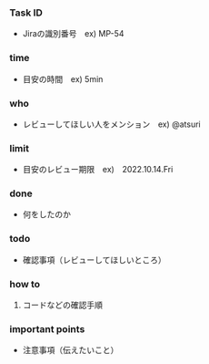 ### Task ID
* Jiraの識別番号　ex) MP-54

### time
* 目安の時間　ex) 5min

### who
* レビューしてほしい人をメンション　ex) @atsuri

### limit
* 目安のレビュー期限　ex)　2022.10.14.Fri

### done
* 何をしたのか

### todo
* 確認事項（レビューしてほしいところ）

### how to
1. コードなどの確認手順

### important points
* 注意事項（伝えたいこと）
